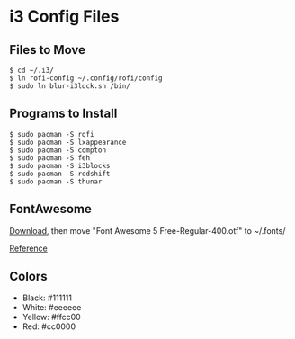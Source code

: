 # i3 Config Files

## Files to Move
    $ cd ~/.i3/
    $ ln rofi-config ~/.config/rofi/config
    $ sudo ln blur-i3lock.sh /bin/

## Programs to Install
    $ sudo pacman -S rofi
    $ sudo pacman -S lxappearance
    $ sudo pacman -S compton
    $ sudo pacman -S feh
    $ sudo pacman -S i3blocks
    $ sudo pacman -S redshift
    $ sudo pacman -S thunar

## FontAwesome
[Download](https://github.com/FortAwesome/Font-Awesome), then move "Font Awesome 5 Free-Regular-400.otf" to ~/.fonts/

[Reference](https://fontawesome.com/cheatsheet?from=io)

## Colors
* Black: #111111
* White: #eeeeee
* Yellow: #ffcc00
* Red: #cc0000
